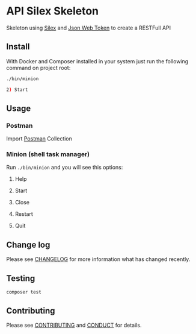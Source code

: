 # API Silex Skeleton

Skeleton using [Silex](http://silex.sensiolabs.org) and [Json Web Token](http://jwt.io) to create a RESTFull API

## Install

With Docker and Composer installed in your system just run the following command on project root:

```bash
./bin/minion

2) Start

```

## Usage

### Postman

Import [Postman](api-silex-skeleton.postman_collection.json) Collection

### Minion (shell task manager)

Run `./bin/minion` and you will see this options:

1) Help

2) Start

3) Close

4) Restart

5) Quit

## Change log

Please see [CHANGELOG](CHANGELOG.md) for more information what has changed recently.

## Testing

```shell
composer test
```

## Contributing

Please see [CONTRIBUTING](CONTRIBUTING.md) and [CONDUCT](CONDUCT.md) for details.
